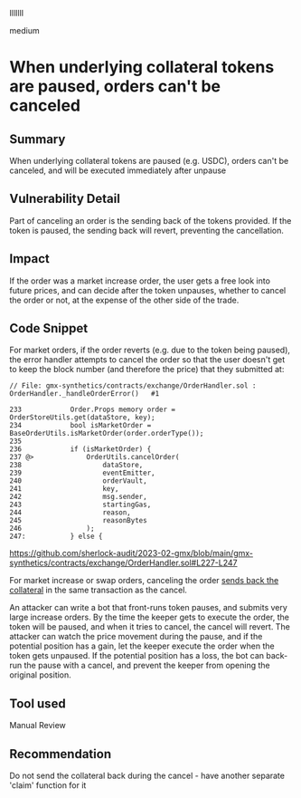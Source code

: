 IllIllI

medium

# When underlying collateral tokens are paused, orders can't be canceled

## Summary

When underlying collateral tokens are paused (e.g. USDC), orders can't be canceled, and will be executed immediately after unpause


## Vulnerability Detail

Part of canceling an order is the sending back of the tokens provided. If the token is paused, the sending back will revert, preventing the cancellation.


## Impact

If the order was a market increase order, the user gets a free look into future prices, and can decide after the token unpauses, whether to cancel the order or not, at the expense of the other side of the trade.


## Code Snippet

For market orders, if the order reverts (e.g. due to the token being paused), the error handler attempts to cancel the order so that the user doesn't get to keep the block number (and therefore the price) that they submitted at:
```solidity
// File: gmx-synthetics/contracts/exchange/OrderHandler.sol : OrderHandler._handleOrderError()   #1

233            Order.Props memory order = OrderStoreUtils.get(dataStore, key);
234            bool isMarketOrder = BaseOrderUtils.isMarketOrder(order.orderType());
235    
236            if (isMarketOrder) {
237 @>             OrderUtils.cancelOrder(
238                    dataStore,
239                    eventEmitter,
240                    orderVault,
241                    key,
242                    msg.sender,
243                    startingGas,
244                    reason,
245                    reasonBytes
246                );
247:           } else {
```
https://github.com/sherlock-audit/2023-02-gmx/blob/main/gmx-synthetics/contracts/exchange/OrderHandler.sol#L227-L247

For market increase or swap orders, canceling the order [sends back the collateral](https://github.com/sherlock-audit/2023-02-gmx/blob/main/gmx-synthetics/contracts/order/OrderUtils.sol#L226) in the same transaction as the cancel.

An attacker can write a bot that front-runs token pauses, and submits very large increase orders. By the time the keeper gets to execute the order, the token will be paused, and when it tries to cancel, the cancel will revert. The attacker can watch the price movement during the pause, and if the potential position has a gain, let the keeper execute the order when the token gets unpaused. If the potential position has a loss, the bot can back-run the pause with a cancel, and prevent the keeper from opening the original position.

## Tool used

Manual Review


## Recommendation

Do not send the collateral back during the cancel - have another separate 'claim' function for it

